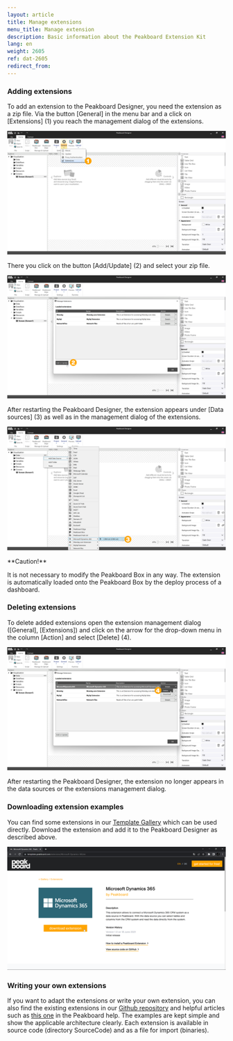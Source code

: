 ```yaml
---
layout: article
title: Manage extensions 
menu_title: Manage extension 
description: Basic information about the Peakboard Extension Kit
lang: en
weight: 2605
ref: dat-2605
redirect_from:
---
```


### Adding extensions
To add an extension to the Peakboard Designer, you need the extension as a zip file.
Via the button [General] in the menu bar and a click on [Extensions] (1) you reach the management dialog of the extensions.

![Add extension](/assets/images/data-sources/extension/Peakboard-Extension_add-01_en.png)

There you click on the button [Add/Update] (2) and select your zip file.

![Add extension](/assets/images/data-sources/extension/Peakboard-Extension_add-02_en.png)

After restarting the Peakboard Designer, the extension appears under [Data sources] (3) as well as in the management dialog of the extensions.

![Add extension](/assets/images/data-sources/extension/Peakboard-Extension_add-03_en.png)

<div class="box-warning" markdown="1">
**Caution!**

It is not necessary to modify the Peakboard Box in any way. 
The extension is automatically loaded onto the Peakboard Box by the deploy process of a dashboard.
</div>

### Deleting extensions
To delete added extensions open the extension management dialog ([General], [Extensions]) and click on the arrow for the drop-down menu in the column [Action] and select [Delete] (4).

![Delete extension](/assets/images/data-sources/extension/Peakboard-Extension_delete_en.png)

After restarting the Peakboard Designer, the extension no longer appears in the data sources or the extensions management dialog.

### Downloading extension examples
You can find some extensions in our [Template Gallery](https://templates.peakboard.com/en/) which can be used directly.
Download the extension and add it to the Peakboard Designer as described above.

![Download extension](/assets/images/data-sources/extension/Peakboard-Extension_download_en.png)

### Writing your own extensions
If you want to adapt the extensions or write your own extension, you can also find the existing extensions in our [Github repository](https://github.com/Peakboard/PeakboardExtensions) and helpful articles such as [this one](https://help.peakboard.com/data_sources/Extension/en-DatasourceNoUI.html) in the Peakboard help. 
The examples are kept simple and show the applicable architecture clearly. 
Each extension is available in source code (directory SourceCode) and as a file for import (binaries).